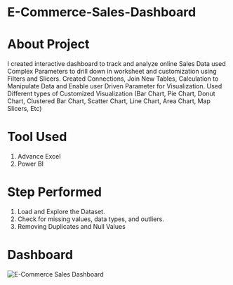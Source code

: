 # E-Commerce-Sales-Dashboard
# About Project
I created interactive dashboard to track and analyze online Sales Data used Complex Parameters to drill down in worksheet and customization using Filters and Slicers.
Created Connections, Join New Tables, Calculation to Manipulate Data and Enable user Driven Parameter for Visualization. Used Different types of Customized Visualization (Bar Chart, Pie Chart, Donut Chart, Clustered Bar Chart, Scatter Chart, Line Chart, Area Chart, Map Slicers, Etc)
# Tool Used
1. Advance Excel
2. Power BI
# Step Performed
1. Load and Explore the Dataset.
2. Check for missing values, data types, and outliers.
3. Removing Duplicates and Null Values
# Dashboard
![E-Commerce Sales Dashboard](https://github.com/NareshBhokre/E-Commerce-Sales-Dashboard/assets/145337969/d62b3894-1e51-4244-b601-84e5d7cefff0)
